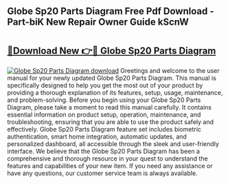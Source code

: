 ## Globe Sp20 Parts Diagram Free Pdf Download - Part-biK New Repair Owner Guide kScnW

# <h2><a href="http://dfi89jj.blite.top/?on=Globe+Sp20+Parts+Diagram">🔗Download New 👉🔴 Globe Sp20 Parts Diagram</a></h2>

[![Globe Sp20 Parts Diagram download](https://i.imgur.com/lujVjoI.png)](http://dfi89jj.blite.top/?on=Globe+Sp20+Parts+Diagram)
Greetings and welcome to the user manual for your newly updated Globe Sp20 Parts Diagram. This manual is specifically designed to help you get the most out of your product by providing a thorough explanation of its features, setup, usage, maintenance, and problem-solving. Before you begin using your Globe Sp20 Parts Diagram, please take a moment to read this manual carefully. It contains essential information on product setup, operation, maintenance, and troubleshooting, ensuring that you are able to use the product safely and effectively. Globe Sp20 Parts Diagram feature set includes biometric authentication, smart home integration, automatic updates, and personalized dashboard, all accessible through the sleek and user-friendly interface. We believe that the Globe Sp20 Parts Diagram has been a comprehensive and thorough resource in your quest to understand the features and capabilities of your new item. If you need any assistance or have any questions, our customer service team is always available.
